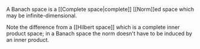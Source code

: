 A Banach space is a [[Complete space|complete]] [[Norm]]ed space
which may be infinite-dimensional.

Note the difference from a [[Hilbert space]]
which is a complete inner product space;
in a Banach space the norm
doesn't have to be induced by an inner product.
